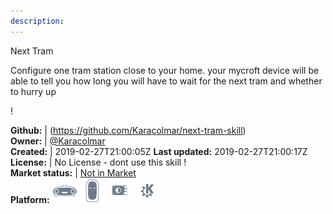 ```yaml
---
description: 
---
```

Next Tram

Configure one tram station close to your home. your mycroft device will be able to tell you how long you will have to wait for the next tram and whether to hurry up

!

**Github:** | (https://github.com/Karacolmar/next-tram-skill)  
**Owner:** | [@Karacolmar](https://github.com/Karacolmar)  
**Created:** | 2019-02-27T21:00:05Z  **Last updated:** 2019-02-27T21:00:17Z  
**License:** | No License - dont use this skill !  
**Market status:** | [Not in Market](https://market.mycroft.ai/skill/)  
**Platform:**   ![](.gitbook/assets/mark-1-icon.png)  ![](.gitbook/assets/mark-2-icon.png)  ![](.gitbook/assets/picroft-icon.png)  ![](.gitbook/assets/kde.png)   
